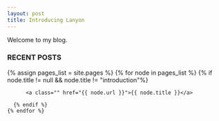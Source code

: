 ```yaml
---
layout: post
title: Introducing Lanyon
---
```


Welcome to my blog.


### RECENT POSTS
<div>
    {% assign pages_list = site.pages %}
    {% for node in pages_list %}
      {% if node.title != null && node.title != "introduction"%}
        
          <a class="" href="{{ node.url }}">{{ node.title }}</a>
        
      {% endif %}
    {% endfor %}
</div>
